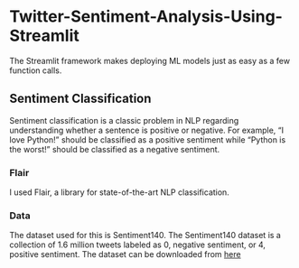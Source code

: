 # Twitter-Sentiment-Analysis-Using-Streamlit
The Streamlit framework makes deploying ML models just as easy as a few function calls.

## Sentiment Classification
Sentiment classification is a classic problem in NLP regarding understanding whether a sentence is positive or negative.
For example, “I love Python!” should be classified as a positive sentiment while “Python is the worst!” should be classified as a negative sentiment.

### Flair
I used Flair, a library for state-of-the-art NLP classification.

### Data
The dataset used for this is Sentiment140. The Sentiment140 dataset is a collection of 1.6 million tweets labeled as 0, negative sentiment, or 4, positive sentiment.
The dataset can be downloaded from [here](https://www.kaggle.com/kazanova/sentiment140#training.1600000.processed.noemoticon.csv)
